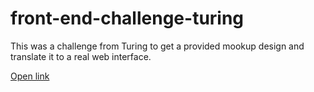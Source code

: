 # front-end-challenge-turing

This was a challenge from Turing to get a provided mookup design and translate it to a real web interface.

 [Open link](https://rawgit.com/irzelindo/front-end-challenge-turing/master/index.html)
